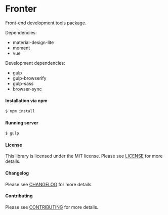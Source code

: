 Fronter
================
Front-end development tools package. 

Dependencies:

- material-design-lite
- moment
- vue

Development dependencies:

- gulp
- gulp-browserify 
- gulp-sass
- browser-sync

#### Installation via npm
``` bash
$ npm install
```

#### Running server
``` bash
$ gulp
```

#### License
This library is licensed under the MIT license. Please see [LICENSE](LICENSE.md) for more details.

#### Changelog
Please see [CHANGELOG](CHANGELOG.md) for more details.

#### Contributing
Please see [CONTRIBUTING](CONTRIBUTING.md) for more details.
